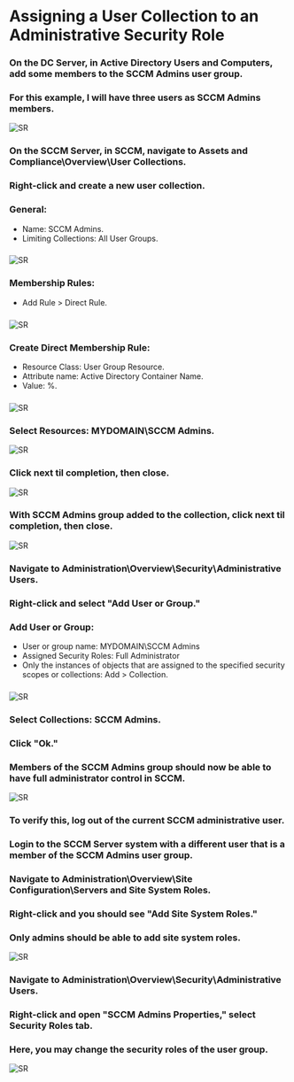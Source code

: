 # Assigning a User Collection to an Administrative Security Role

### On the DC Server, in Active Directory Users and Computers, add some members to the SCCM Admins user group.
### For this example, I will have three users as SCCM Admins members.
![SR](https://github.com/whuynhit/SCCM/blob/main/User%20and%20Device%20Collections/Assigning%20a%20User%20Collection%20to%20an%20Administrative%20Security%20Role/sub/1.png)

### On the SCCM Server, in SCCM, navigate to Assets and Compliance\Overview\User Collections.
### Right-click and create a new user collection.
### General:
  - Name: SCCM Admins.
  - Limiting Collections: All User Groups.
###
![SR](https://github.com/whuynhit/SCCM/blob/main/User%20and%20Device%20Collections/Assigning%20a%20User%20Collection%20to%20an%20Administrative%20Security%20Role/sub/2.png)

### Membership Rules:
 - Add Rule > Direct Rule.
###
![SR](https://github.com/whuynhit/SCCM/blob/main/User%20and%20Device%20Collections/Assigning%20a%20User%20Collection%20to%20an%20Administrative%20Security%20Role/sub/3.png)

### Create Direct Membership Rule:
  - Resource Class: User Group Resource.
  - Attribute name: Active Directory Container Name.
  - Value: %.
###
![SR](https://github.com/whuynhit/SCCM/blob/main/User%20and%20Device%20Collections/Assigning%20a%20User%20Collection%20to%20an%20Administrative%20Security%20Role/sub/4.png)

### Select Resources: MYDOMAIN\SCCM Admins.
![SR](https://github.com/whuynhit/SCCM/blob/main/User%20and%20Device%20Collections/Assigning%20a%20User%20Collection%20to%20an%20Administrative%20Security%20Role/sub/5.png)


### Click next til completion, then close.
![SR](https://github.com/whuynhit/SCCM/blob/main/User%20and%20Device%20Collections/Assigning%20a%20User%20Collection%20to%20an%20Administrative%20Security%20Role/sub/6.png)

### With SCCM Admins group added to the collection, click next til completion, then close.
![SR](https://github.com/whuynhit/SCCM/blob/main/User%20and%20Device%20Collections/Assigning%20a%20User%20Collection%20to%20an%20Administrative%20Security%20Role/sub/7.png)

### Navigate to Administration\Overview\Security\Administrative Users.
### Right-click and select "Add User or Group."
### Add User or Group:
  - User or group name: MYDOMAIN\SCCM Admins
  - Assigned Security Roles: Full Administrator
  - Only the instances of objects that are assigned to the specified security scopes or collections: Add > Collection.
###
![SR](https://github.com/whuynhit/SCCM/blob/main/User%20and%20Device%20Collections/Assigning%20a%20User%20Collection%20to%20an%20Administrative%20Security%20Role/sub/8.png)

### Select Collections: SCCM Admins.
### Click "Ok."
### Members of the SCCM Admins group should now be able to have full administrator control in SCCM.
![SR](https://github.com/whuynhit/SCCM/blob/main/User%20and%20Device%20Collections/Assigning%20a%20User%20Collection%20to%20an%20Administrative%20Security%20Role/sub/9.png)

### To verify this, log out of the current SCCM administrative user.
### Login to the SCCM Server system with a different user that is a member of the SCCM Admins user group.
### Navigate to Administration\Overview\Site Configuration\Servers and Site System Roles.
### Right-click and you should see "Add Site System Roles."
### Only admins should be able to add site system roles.
![SR](https://github.com/whuynhit/SCCM/blob/main/User%20and%20Device%20Collections/Assigning%20a%20User%20Collection%20to%20an%20Administrative%20Security%20Role/sub/10.png)


### Navigate to Administration\Overview\Security\Administrative Users.
### Right-click and open "SCCM Admins Properties," select Security Roles tab.
### Here, you may change the security roles of the user group.
![SR](https://github.com/whuynhit/SCCM/blob/main/User%20and%20Device%20Collections/Assigning%20a%20User%20Collection%20to%20an%20Administrative%20Security%20Role/sub/11.png)
